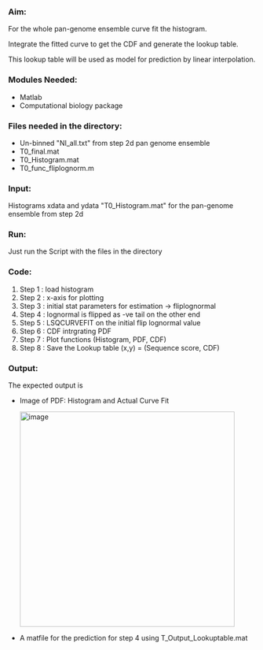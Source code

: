 ### Aim: 
For the whole pan-genome ensemble curve fit the histogram. 

Integrate the fitted curve to get the CDF and generate the lookup table.

This lookup table will be used as model for prediction by linear interpolation.

     
### Modules Needed: 
* Matlab
* Computational biology package 

### Files needed in the directory:
* Un-binned "NI_all.txt" from step 2d pan genome ensemble 
* T0_final.mat 
* T0_Histogram.mat
* T0_func_fliplognorm.m

### Input: 
Histograms xdata and ydata "T0_Histogram.mat" for the pan-genome ensemble from step 2d 

### Run:
Just run the Script with the files in the directory

### Code:
1. Step 1 : load histogram
1. Step 2 : x-axis for plotting
1. Step 3 : initial stat parameters for estimation -> fliplognormal
1. Step 4 : lognormal is flipped as -ve tail on the other end
1. Step 5 : LSQCURVEFIT on the initial flip lognormal value
1. Step 6 : CDF intrgrating PDF
1. Step 7 : Plot functions (Histogram, PDF, CDF)
1. Step 8 : Save the Lookup table (x,y) = (Sequence score, CDF)


### Output: 
The expected output is 

* Image of PDF: Histogram and Actual Curve Fit 

  <img width="437" alt="image" src="https://user-images.githubusercontent.com/55808380/168493535-859687b2-4d28-4087-a979-44e629214f98.png">

* A matfile for the prediction for step 4 using T_Output_Lookuptable.mat 
